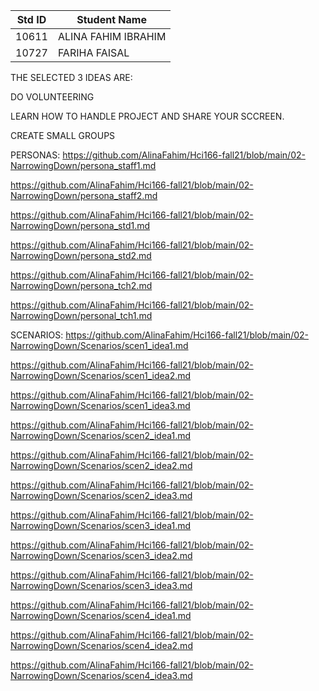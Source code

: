 |Std ID|Student Name|
|:-----:|---------------------|
|10611|ALINA FAHIM IBRAHIM|
|10727|FARIHA FAISAL|


 THE SELECTED 3 IDEAS ARE:
 
 DO VOLUNTEERING 
 
 LEARN HOW TO HANDLE PROJECT AND SHARE YOUR SCCREEN.
 
 CREATE SMALL GROUPS
 
 
 PERSONAS:
 https://github.com/AlinaFahim/Hci166-fall21/blob/main/02-NarrowingDown/persona_staff1.md
 
 https://github.com/AlinaFahim/Hci166-fall21/blob/main/02-NarrowingDown/persona_staff2.md
 
 https://github.com/AlinaFahim/Hci166-fall21/blob/main/02-NarrowingDown/persona_std1.md
 
 https://github.com/AlinaFahim/Hci166-fall21/blob/main/02-NarrowingDown/persona_std2.md
 
 https://github.com/AlinaFahim/Hci166-fall21/blob/main/02-NarrowingDown/persona_tch2.md
 
 https://github.com/AlinaFahim/Hci166-fall21/blob/main/02-NarrowingDown/personal_tch1.md
 
 SCENARIOS:
https://github.com/AlinaFahim/Hci166-fall21/blob/main/02-NarrowingDown/Scenarios/scen1_idea1.md

https://github.com/AlinaFahim/Hci166-fall21/blob/main/02-NarrowingDown/Scenarios/scen1_idea2.md

https://github.com/AlinaFahim/Hci166-fall21/blob/main/02-NarrowingDown/Scenarios/scen1_idea3.md

https://github.com/AlinaFahim/Hci166-fall21/blob/main/02-NarrowingDown/Scenarios/scen2_idea1.md

https://github.com/AlinaFahim/Hci166-fall21/blob/main/02-NarrowingDown/Scenarios/scen2_idea2.md

https://github.com/AlinaFahim/Hci166-fall21/blob/main/02-NarrowingDown/Scenarios/scen2_idea3.md

https://github.com/AlinaFahim/Hci166-fall21/blob/main/02-NarrowingDown/Scenarios/scen3_idea1.md

https://github.com/AlinaFahim/Hci166-fall21/blob/main/02-NarrowingDown/Scenarios/scen3_idea2.md

https://github.com/AlinaFahim/Hci166-fall21/blob/main/02-NarrowingDown/Scenarios/scen3_idea3.md

https://github.com/AlinaFahim/Hci166-fall21/blob/main/02-NarrowingDown/Scenarios/scen4_idea1.md

https://github.com/AlinaFahim/Hci166-fall21/blob/main/02-NarrowingDown/Scenarios/scen4_idea2.md

https://github.com/AlinaFahim/Hci166-fall21/blob/main/02-NarrowingDown/Scenarios/scen4_idea3.md
